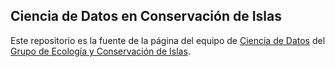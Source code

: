 ## Ciencia de Datos en Conservación de Islas

Este repositorio es la fuente de la página del equipo de [Ciencia de Datos](https://islasgeci.github.io/ciencia_de_datos) del [Grupo de Ecología y Conservación de Islas](https://islas.org.mx).
